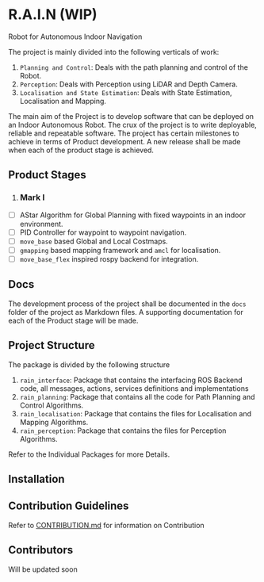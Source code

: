 # R.A.I.N (WIP)
Robot for Autonomous Indoor Navigation

The project is mainly divided into the following verticals of work:
1. `Planning and Control`: Deals with the path planning and control of the Robot.
2. `Perception`: Deals with Perception using LiDAR and Depth Camera.
3. `Localisation and State Estimation`: Deals with State Estimation, Localisation and Mapping.

The main aim of the Project is to develop software that can be deployed on an Indoor Autonomous Robot. The crux of the project is to write deployable, reliable and repeatable software. The project has certain milestones to achieve in terms of Product development. A new release shall be made when each of the product stage is achieved.

## Product Stages
1. ### Mark I
- [ ] AStar Algorithm for Global Planning with fixed waypoints in an indoor environment.
- [ ] PID Controller for waypoint to waypoint navigation.
- [ ] `move_base` based Global and Local Costmaps.
- [ ] `gmapping` based mapping framework and `amcl` for localisation.
- [ ] `move_base_flex` inspired rospy backend for integration.

## Docs
The development process of the project shall be documented in the `docs` folder of the project as Markdown files. A supporting documentation for each of the Product stage will be made.

## Project Structure
The package is divided by the following structure
1. `rain_interface`: Package that contains the interfacing ROS Backend code, all messages, actions, services definitions and implementations
2. `rain_planning`: Package that contains all the code for Path Planning and Control Algorithms.
3. `rain_localisation`: Package that contains the files for Localisation and Mapping Algorithms.
4. `rain_perception`: Package that contains the files for Perception Algorithms.

Refer to the Individual Packages for more Details.
## Installation

## Contribution Guidelines
Refer to [CONTRIBUTION.md](CONTRIBUTION.md) for information on Contribution

## Contributors
Will be updated soon
